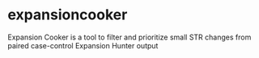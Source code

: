 # expansioncooker
Expansion Cooker is a tool to filter and prioritize small STR changes from paired case-control Expansion Hunter output

